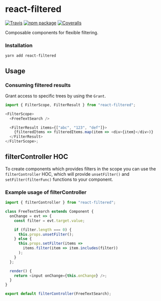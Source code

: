 # react-filtered

[![Travis][build-badge]][build]
[![npm package][npm-badge]][npm]
[![Coveralls][coveralls-badge]][coveralls]

Composable components for flexible filtering.

[build-badge]: https://img.shields.io/travis/flydiverny/react-filtered/master.png?style=flat-square
[build]: https://travis-ci.org/flydiverny/react-filtered
[npm-badge]: https://img.shields.io/npm/v/npm-package.png?style=flat-square
[npm]: https://www.npmjs.org/package/react-filtered
[coveralls-badge]: https://img.shields.io/coveralls/flydiverny/react-filtered/master.png?style=flat-square
[coveralls]: https://coveralls.io/github/flydiverny/react-filtered

### Installation

```
yarn add react-filtered
```

## Usage

### Consuming filtered results

Grant access to specific trees by using the `Grant`.

```js
import { FilterScope, FilterResult } from "react-filtered";

<FilterScope>
  <FreeTextSearch />

  <FilterResult items={["abc", "123", "def"]}>
    {filteredItems => filteredItems.map(item => <div>{item}</div>)}
  </FilterResult>
</FilterScope>;
```

## filterController HOC

To create components which provides filters in the scope you can use the `filterController` HOC, which will provide `unsetFilter()` and `setFilter(filterFunc)` functions to your component.

### Example usage of filterController

```js
import { filterController } from "react-filtered";

class FreeTextSearch extends Component {
  onChange = evt => {
    const filter = evt.target.value;

    if (filter.length === 0) {
      this.props.unsetFilter();
    } else {
      this.props.setFilter(items =>
        items.filter(item => item.includes(filter))
      );
    }
  };

  render() {
    return <input onChange={this.onChange} />;
  }
}

export default filterController(FreeTextSearch);
```
